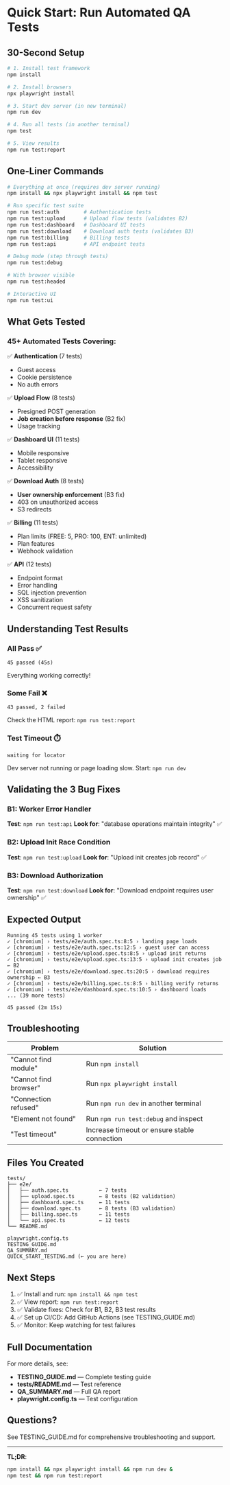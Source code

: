 # Quick Start: Run Automated QA Tests

## 30-Second Setup

```bash
# 1. Install test framework
npm install

# 2. Install browsers
npx playwright install

# 3. Start dev server (in new terminal)
npm run dev

# 4. Run all tests (in another terminal)
npm test

# 5. View results
npm run test:report
```

## One-Liner Commands

```bash
# Everything at once (requires dev server running)
npm install && npx playwright install && npm test

# Run specific test suite
npm run test:auth        # Authentication tests
npm run test:upload      # Upload flow tests (validates B2)
npm run test:dashboard   # Dashboard UI tests
npm run test:download    # Download auth tests (validates B3)
npm run test:billing     # Billing tests
npm run test:api         # API endpoint tests

# Debug mode (step through tests)
npm run test:debug

# With browser visible
npm run test:headed

# Interactive UI
npm run test:ui
```

## What Gets Tested

### 45+ Automated Tests Covering:

✅ **Authentication** (7 tests)
- Guest access
- Cookie persistence
- No auth errors

✅ **Upload Flow** (8 tests)
- Presigned POST generation
- **Job creation before response** (B2 fix)
- Usage tracking

✅ **Dashboard UI** (11 tests)
- Mobile responsive
- Tablet responsive
- Accessibility

✅ **Download Auth** (8 tests)
- **User ownership enforcement** (B3 fix)
- 403 on unauthorized access
- S3 redirects

✅ **Billing** (11 tests)
- Plan limits (FREE: 5, PRO: 100, ENT: unlimited)
- Plan features
- Webhook validation

✅ **API** (12 tests)
- Endpoint format
- Error handling
- SQL injection prevention
- XSS sanitization
- Concurrent request safety

## Understanding Test Results

### All Pass ✅
```
45 passed (45s)
```
Everything working correctly!

### Some Fail ❌
```
43 passed, 2 failed
```
Check the HTML report: `npm run test:report`

### Test Timeout ⏱️
```
waiting for locator
```
Dev server not running or page loading slow. Start: `npm run dev`

## Validating the 3 Bug Fixes

### B1: Worker Error Handler
**Test**: `npm run test:api`
**Look for**: "database operations maintain integrity" ✅

### B2: Upload Init Race Condition
**Test**: `npm run test:upload`
**Look for**: "Upload init creates job record" ✅

### B3: Download Authorization
**Test**: `npm run test:download`
**Look for**: "Download endpoint requires user ownership" ✅

## Expected Output

```
Running 45 tests using 1 worker
✓ [chromium] › tests/e2e/auth.spec.ts:8:5 › landing page loads
✓ [chromium] › tests/e2e/auth.spec.ts:12:5 › guest user can access
✓ [chromium] › tests/e2e/upload.spec.ts:8:5 › upload init returns
✓ [chromium] › tests/e2e/upload.spec.ts:13:5 › upload init creates job ← B2
✓ [chromium] › tests/e2e/download.spec.ts:20:5 › download requires ownership ← B3
✓ [chromium] › tests/e2e/billing.spec.ts:8:5 › billing verify returns
✓ [chromium] › tests/e2e/dashboard.spec.ts:10:5 › dashboard loads
... (39 more tests)

45 passed (2m 15s)
```

## Troubleshooting

| Problem | Solution |
| --- | --- |
| "Cannot find module" | Run `npm install` |
| "Cannot find browser" | Run `npx playwright install` |
| "Connection refused" | Run `npm run dev` in another terminal |
| "Element not found" | Run `npm run test:debug` and inspect |
| "Test timeout" | Increase timeout or ensure stable connection |

## Files You Created

```
tests/
├── e2e/
│   ├── auth.spec.ts          ← 7 tests
│   ├── upload.spec.ts        ← 8 tests (B2 validation)
│   ├── dashboard.spec.ts     ← 11 tests
│   ├── download.spec.ts      ← 8 tests (B3 validation)
│   ├── billing.spec.ts       ← 11 tests
│   └── api.spec.ts           ← 12 tests
└── README.md

playwright.config.ts
TESTING_GUIDE.md
QA_SUMMARY.md
QUICK_START_TESTING.md (← you are here)
```

## Next Steps

1. ✅ Install and run: `npm install && npm test`
2. ✅ View report: `npm run test:report`
3. ✅ Validate fixes: Check for B1, B2, B3 test results
4. ✅ Set up CI/CD: Add GitHub Actions (see TESTING_GUIDE.md)
5. ✅ Monitor: Keep watching for test failures

## Full Documentation

For more details, see:
- **TESTING_GUIDE.md** — Complete testing guide
- **tests/README.md** — Test reference
- **QA_SUMMARY.md** — Full QA report
- **playwright.config.ts** — Test configuration

## Questions?

See TESTING_GUIDE.md for comprehensive troubleshooting and support.

---

**TL;DR**:
```bash
npm install && npx playwright install && npm run dev &
npm test && npm run test:report
```
